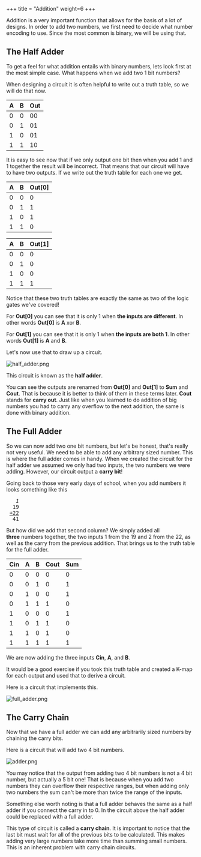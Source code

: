 +++
title = "Addition"
weight=6
+++

Addition is a very important function that allows for the basis of a lot of designs. In order to add two numbers, we first need to decide what number encoding to use. Since the most common is binary, we will be using that.

## The Half Adder

To get a feel for what addition entails with binary numbers, lets look first at the most simple case. What happens when we add two 1 bit numbers?

When designing a circuit it is often helpful to write out a truth table, so we will do that now.

|A|B|Out|
|---|---|---|
|0|0|00|
|0|1|01|
|1|0|01|
|1|1|10|

It is easy to see now that if we only output one bit then when you add 1 and 1 together the result will be incorrect. That means that our circuit will have to have two outputs. If we write out the truth table for each one we get.

|A|B|Out[0]|
|---|---|---|
|0|0|0|
|0|1|1|
|1|0|1|
|1|1|0|

|A|B|Out[1]|
|---|---|---|
|0|0|0|
|0|1|0|
|1|0|0|
|1|1|1|

Notice that these two truth tables are exactly the same as two of the logic gates we've covered!

For **Out[0]** you can see that it is only 1 when **the inputs are different**. In other words **Out[0]** is **A** xor **B**.

For **Out[1]** you can see that it is only 1 when **the inputs are both 1**. In other words **Out[1]** is **A** and **B**.

Let's now use that to draw up a circuit.

![half_adder.png](https://cdn.alchitry.com/background/half_adder.png)

This circuit is known as the **half adder**.

You can see the outputs are renamed from **Out[0]** and **Out[1]** to **Sum** and **Cout**. That is because it is better to think of them in these terms later. **Cout** stands for **carry out**. Just like when you learned to do addition of big numbers you had to carry any overflow to the next addition, the same is done with binary addition.

## The Full Adder

So we can now add two one bit numbers, but let's be honest, that's really not very useful. We need to be able to add any arbitrary sized number. This is where the full adder comes in handy. When we created the circuit for the half adder we assumed we only had two inputs, the two numbers we were adding. However, our circuit output a **carry bit**!

Going back to those very early days of school, when you add numbers it looks something like this

<pre style="font-family:monospace">   <em>1</em>
  19
 <span style="text-decoration:underline">+22</span>
  41</pre>

But how did we add that second column? We simply added all **three** numbers together, the two inputs 1 from the 19 and 2 from the 22, as well as the carry from the previous addition. That brings us to the truth table for the full adder.

|Cin|A|B|Cout|Sum|
|---|---|---|---|---|
|0|0|0|0|0|
|0|0|1|0|1|
|0|1|0|0|1|
|0|1|1|1|0|
|1|0|0|0|1|
|1|0|1|1|0|
|1|1|0|1|0|
|1|1|1|1|1|

We are now adding the three inputs **Cin**, **A**, and **B**.

It would be a good exercise if you took this truth table and created a K-map for each output and used that to derive a circuit.

Here is a circuit that implements this.

![full_adder.png](https://cdn.alchitry.com/background/full_adder.png)

## The Carry Chain

Now that we have a full adder we can add any arbitrarily sized numbers by chaining the carry bits.

Here is a circuit that will add two 4 bit numbers.

![adder.png](https://cdn.alchitry.com/background/adder.png)

You may notice that the output from adding two 4 bit numbers is not a 4 bit number, but actually a 5 bit one! That is because when you add two numbers they can overflow their respective ranges, but when adding only two numbers the sum can't be more than twice the range of the inputs. 

Something else worth noting is that a full adder behaves the same as a half adder if you connect the carry in to 0. In the circuit above the half adder could be replaced with a full adder.

This type of circuit is called a **carry chain**. It is important to notice that the last bit must wait for all of the previous bits to be calculated. This makes adding very large numbers take more time than summing small numbers. This is an inherent problem with carry chain circuits.
